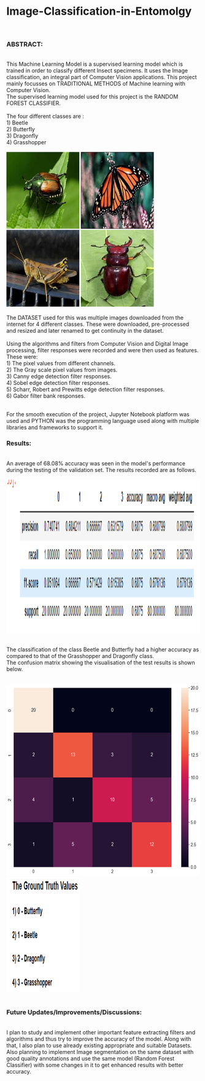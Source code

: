 # Image-Classification-in-Entomolgy
 <br>
<h3>ABSTRACT:</h3><br>
      This Machine Learning Model is a supervised learning model which is trained in order to classify different Insect specimens. It uses the Image classification, an integral part of Computer Vision applications. This project mainly focusses on TRADITIONAL METHODS of Machine learning with Computer Vision. <br>
      The supervised learning model used for this project is the RANDOM FOREST CLASSIFIER. <br><br> The four different classes are :
      <br>
      1) Beetle <br>
      2) Butterfly <br>
      3) Dragonfly <br>
      4) Grasshopper <br>
      <br>
      <div>
      <img src="Images/Beetle 13.jpg" width="190" height="200">
      <img src="Images/Butterly 16.jpg" width="190" height="200">
      <img src="Images/Grass Hopper 29.jpg" width="190" height="200">
      <img src="Images/Beetle 23.jpg" width="190" height="200">
      </div>
      <br> The DATASET used for this was multiple images downloaded from the internet for 4 different classes. These were downloaded, pre-processed and resized and later renamed to get continuity in the dataset.<br> <br> Using the algorithms and filters from Computer Vision and Digital Image processing, filter responses were recorded and were then used as features. 
 <br>
These were:<br>
      1) The pixel values from different channels.
      <br>
      2) The Gray scale pixel values from images.<br>
      3) Canny edge detection filter responses.<br>
      4) Sobel edge detection filter responses.<br>
      5) Scharr, Robert and Prewitts edge detection filter responses.<br>
      6) Gabor filter bank responses.<br>
 <br>
 
For the smooth execution of the project, Jupyter Notebook platform was used and PYTHON was the programming language used along with multiple libraries and frameworks to support it.

<h3>Results:</h3><br>
      An average of 68.08% accuracy was seen in the model's performance during the testing of the validation set. The results recorded are as follows.
      <br>
      <br>
     <img src="Images/accReport.png" width="1000" height="400">

<br> The classification of the class Beetle and Butterfly had a higher accuracy as compared to that of the Grasshopper and Dragonfly class. <br>
The confusion matrix showing the visualisation of the test results is shown below.
<br>
<br>
<div>
<img src="Images/Confusion matrix.png" width="600" height="500">
<img src="Images/Class Labels.png" width="190" height="300">
 </div
<br>  
<br>
<h3>Future Updates/Improvements/Discussions:</h3><br>
     I plan to study and implement other important feature extracting filters and algorithms and thus try to improve the accuracy of the model. Along with that, I also plan to use already existing appropriate and suitable Datasets. Also planning to implement Image segmentation on the same dataset with good quality annotations and use the same model (Random Forest Classifier) with some changes in it to get enhanced results with better accuracy. 
